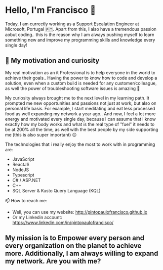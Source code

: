 # Hello, I'm Francisco 👋

Today, I am currectly working as a Support Escalation Engineer at Microsoft, Portugal 🇵🇹.
Apart from this, I also have a tremendous passion aobut coding.. this is the reason why I am always pushing myself to learn something new and improve my programming skills and knowledge every single day!


## 👀 My motivation and curiosity

My real motivation as an it Professional is to help everyone in the world to achieve their goals..
Having the power to know how to code and develop a solution, even when a custom build is needed for any customer/colleague, as well the power of troubleshooting software issues is amazing 💪

My curiosity always brought me to the next level in my learning path. It prompted me new opportunities and passions not just at work, but also on personal life basis. For example, I start meditating and eat less processed food as well expanding my network a year ago.. And now, I feel a lot more energy and motivated every single day, because I can assume that i know exactly how my body works and what is the real type of "fuel" it needs to be at 200% all the time, as well with the best people by my side supporting me (this is also super important) 😉


The technologies that i really enjoy the most to work with in programming are:
* JavaScript
* ReactJS
* NodeJS
* Typescript
* C# / ASP.NET
* C++
* SQL Server & Kusto Query Language (KQL)

📫 How to reach me:
* Well, you can use my website: http://pintopaulofrancisco.github.io
* Or my Linkedin account: https://www.linkedin.com/in/pintopaulofrancisco/

###
###
###

## My mission is to Empower every person and every organization on the planet to achieve more. Additionally, I am always willing to expand my network. Are you with me?
